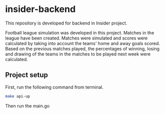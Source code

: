 # insider-backend

This repository is developed for backend in Insider project.

Football league simulation was developed in this project.
Matches in the league have been created.
Matches were simulated and scores were calculated by taking into account the teams' home and away goals scored.
Based on the previous matches played, the percentages of winning, losing and drawing of the teams in the matches to be played next week were calculated.

## Project setup
First, run the following command from terminal.
```bash
make api-up
```
Then run the main.go

